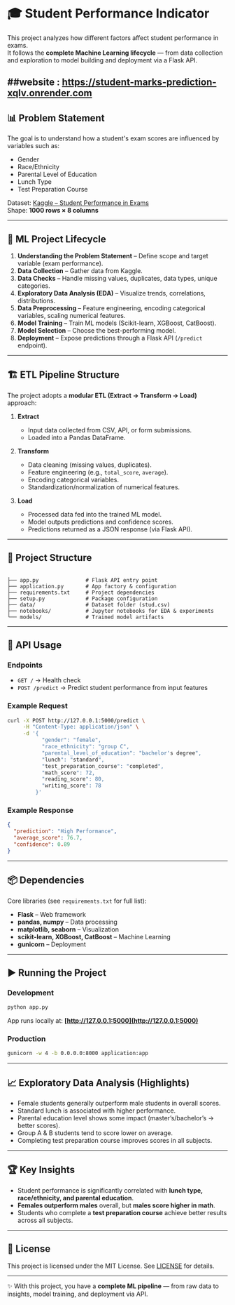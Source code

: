 
# 🎓 Student Performance Indicator

This project analyzes how different factors affect student performance in exams.  
It follows the **complete Machine Learning lifecycle** — from data collection and exploration to model building and deployment via a Flask API.

##website : https://student-marks-prediction-xqlv.onrender.com
---

## 📊 Problem Statement

The goal is to understand how a student's exam scores are influenced by variables such as:

- Gender  
- Race/Ethnicity  
- Parental Level of Education  
- Lunch Type  
- Test Preparation Course  

Dataset: [Kaggle – Student Performance in Exams](https://www.kaggle.com/datasets/spscientist/students-performance-in-exams?datasetId=74977)  
Shape: **1000 rows × 8 columns**

---

## 🔄 ML Project Lifecycle

1. **Understanding the Problem Statement** – Define scope and target variable (exam performance).  
2. **Data Collection** – Gather data from Kaggle.  
3. **Data Checks** – Handle missing values, duplicates, data types, unique categories.  
4. **Exploratory Data Analysis (EDA)** – Visualize trends, correlations, distributions.  
5. **Data Preprocessing** – Feature engineering, encoding categorical variables, scaling numerical features.  
6. **Model Training** – Train ML models (Scikit-learn, XGBoost, CatBoost).  
7. **Model Selection** – Choose the best-performing model.  
8. **Deployment** – Expose predictions through a Flask API (`/predict` endpoint).  

---

## 🏗️ ETL Pipeline Structure

The project adopts a **modular ETL (Extract → Transform → Load)** approach:

1. **Extract**  
   - Input data collected from CSV, API, or form submissions.  
   - Loaded into a Pandas DataFrame.  

2. **Transform**  
   - Data cleaning (missing values, duplicates).  
   - Feature engineering (e.g., `total_score`, `average`).  
   - Encoding categorical variables.  
   - Standardization/normalization of numerical features.  

3. **Load**  
   - Processed data fed into the trained ML model.  
   - Model outputs predictions and confidence scores.  
   - Predictions returned as a JSON response (via Flask API).  

---

## 📂 Project Structure

```

├── app.py               # Flask API entry point
├── application.py       # App factory & configuration
├── requirements.txt     # Project dependencies
├── setup.py             # Package configuration
├── data/                # Dataset folder (stud.csv)
├── notebooks/           # Jupyter notebooks for EDA & experiments
└── models/              # Trained model artifacts

````

---

## 📡 API Usage

### Endpoints
- `GET /` → Health check  
- `POST /predict` → Predict student performance from input features  

### Example Request
```bash
curl -X POST http://127.0.0.1:5000/predict \
     -H "Content-Type: application/json" \
     -d '{
           "gender": "female",
           "race_ethnicity": "group C",
           "parental_level_of_education": "bachelor's degree",
           "lunch": "standard",
           "test_preparation_course": "completed",
           "math_score": 72,
           "reading_score": 80,
           "writing_score": 78
         }'
````

### Example Response

```json
{
  "prediction": "High Performance",
  "average_score": 76.7,
  "confidence": 0.89
}
```

---

## 📦 Dependencies

Core libraries (see `requirements.txt` for full list):

* **Flask** – Web framework
* **pandas, numpy** – Data processing
* **matplotlib, seaborn** – Visualization
* **scikit-learn, XGBoost, CatBoost** – Machine Learning
* **gunicorn** – Deployment

---

## ▶️ Running the Project

### Development

```bash
python app.py
```

App runs locally at: **[http://127.0.0.1:5000](http://127.0.0.1:5000)**

### Production

```bash
gunicorn -w 4 -b 0.0.0.0:8000 application:app
```

---

## 📈 Exploratory Data Analysis (Highlights)

* Female students generally outperform male students in overall scores.
* Standard lunch is associated with higher performance.
* Parental education level shows some impact (master’s/bachelor’s → better scores).
* Group A & B students tend to score lower on average.
* Completing test preparation course improves scores in all subjects.

---

## 🏆 Key Insights

* Student performance is significantly correlated with **lunch type, race/ethnicity, and parental education**.
* **Females outperform males** overall, but **males score higher in math**.
* Students who complete a **test preparation course** achieve better results across all subjects.

---

## 📜 License

This project is licensed under the MIT License. See [LICENSE](LICENSE) for details.

---

✨ With this project, you have a **complete ML pipeline** — from raw data to insights, model training, and deployment via API.

